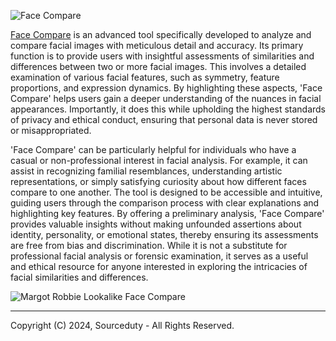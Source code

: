 ![Face Compare](https://github.com/sourceduty/Face_Compare/assets/123030236/9fe18614-c0d7-49c7-9fd7-ab9b4d11e5f9)

[Face Compare](https://chatgpt.com/g/g-DEjaX4w55-face-compare) is an advanced tool specifically developed to analyze and compare facial images with meticulous detail and accuracy. Its primary function is to provide users with insightful assessments of similarities and differences between two or more facial images. This involves a detailed examination of various facial features, such as symmetry, feature proportions, and expression dynamics. By highlighting these aspects, 'Face Compare' helps users gain a deeper understanding of the nuances in facial appearances. Importantly, it does this while upholding the highest standards of privacy and ethical conduct, ensuring that personal data is never stored or misappropriated.

'Face Compare' can be particularly helpful for individuals who have a casual or non-professional interest in facial analysis. For example, it can assist in recognizing familial resemblances, understanding artistic representations, or simply satisfying curiosity about how different faces compare to one another. The tool is designed to be accessible and intuitive, guiding users through the comparison process with clear explanations and highlighting key features. By offering a preliminary analysis, 'Face Compare' provides valuable insights without making unfounded assertions about identity, personality, or emotional states, thereby ensuring its assessments are free from bias and discrimination. While it is not a substitute for professional facial analysis or forensic examination, it serves as a useful and ethical resource for anyone interested in exploring the intricacies of facial similarities and differences.

![Margot Robbie Lookalike Face Compare](https://github.com/sourceduty/Face_Compare/assets/123030236/f02d46fe-58d2-42d9-9cf8-c026596075f9)

***
Copyright (C) 2024, Sourceduty - All Rights Reserved.

